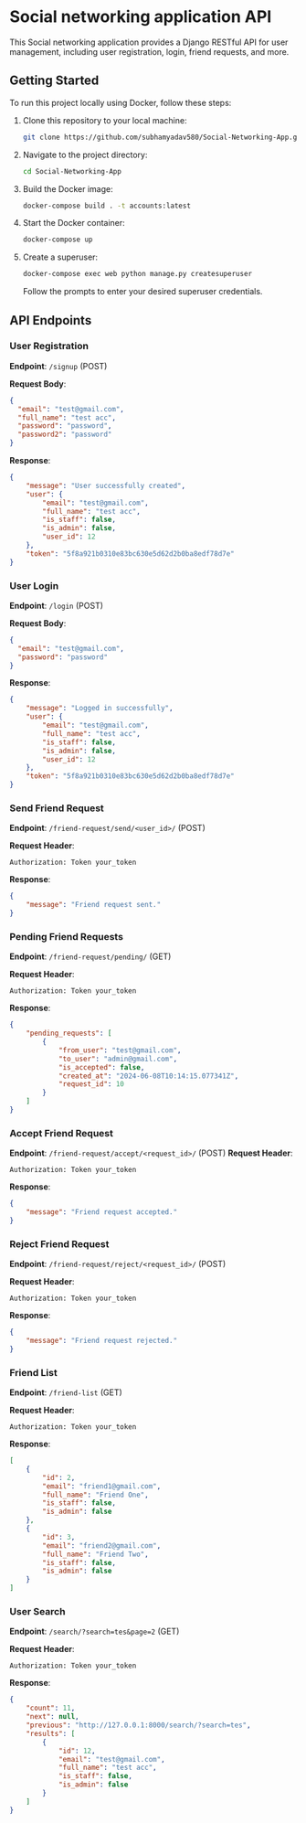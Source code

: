 # Social networking application API


This Social networking application provides a Django RESTful API for user management, including user registration, login, friend requests, and more.

## Getting Started

To run this project locally using Docker, follow these steps:

1. Clone this repository to your local machine:

    ```bash
    git clone https://github.com/subhamyadav580/Social-Networking-App.git
    ```

2. Navigate to the project directory:

    ```bash
    cd Social-Networking-App
    ```

3. Build the Docker image:

    ```bash
    docker-compose build . -t accounts:latest
    ```

4. Start the Docker container:

    ```bash
    docker-compose up
    ```

5. Create a superuser:

    ```bash
    docker-compose exec web python manage.py createsuperuser
    ```

    Follow the prompts to enter your desired superuser credentials.

## API Endpoints

### User Registration

**Endpoint**: `/signup` (POST)

**Request Body**:
```json
{
  "email": "test@gmail.com",
  "full_name": "test acc",
  "password": "password",
  "password2": "password"
}
```

**Response**:
```json
{
    "message": "User successfully created",
    "user": {
        "email": "test@gmail.com",
        "full_name": "test acc",
        "is_staff": false,
        "is_admin": false,
        "user_id": 12
    },
    "token": "5f8a921b0310e83bc630e5d62d2b0ba8edf78d7e"
}

```

### User Login

**Endpoint**: `/login` (POST)

**Request Body**:
```json
{
  "email": "test@gmail.com",
  "password": "password"
}

```

**Response**:
```json
{
    "message": "Logged in successfully",
    "user": {
        "email": "test@gmail.com",
        "full_name": "test acc",
        "is_staff": false,
        "is_admin": false,
        "user_id": 12
    },
    "token": "5f8a921b0310e83bc630e5d62d2b0ba8edf78d7e"
}
```


### Send Friend Request

**Endpoint**: `/friend-request/send/<user_id>/` (POST)

**Request Header**:
```
Authorization: Token your_token
```


**Response**:
```json
{
    "message": "Friend request sent."
}

```


### Pending Friend Requests


**Endpoint**: `/friend-request/pending/` (GET)

**Request Header**:
```
Authorization: Token your_token
```

**Response**:
```json
{
    "pending_requests": [
        {
            "from_user": "test@gmail.com",
            "to_user": "admin@gmail.com",
            "is_accepted": false,
            "created_at": "2024-06-08T10:14:15.077341Z",
            "request_id": 10
        }
    ]
}

```


### Accept Friend Request

**Endpoint**: `/friend-request/accept/<request_id>/` (POST)
**Request Header**:
```
Authorization: Token your_token
```

**Response**:
```json
{
    "message": "Friend request accepted."
}
```

### Reject Friend Request

**Endpoint**: `/friend-request/reject/<request_id>/` (POST)

**Request Header**:
```
Authorization: Token your_token
```

**Response**:
```json
{
    "message": "Friend request rejected."
}
```

### Friend List

**Endpoint**: `/friend-list` (GET)

**Request Header**:
```
Authorization: Token your_token
```

**Response**:
```json
[
    {
        "id": 2,
        "email": "friend1@gmail.com",
        "full_name": "Friend One",
        "is_staff": false,
        "is_admin": false
    },
    {
        "id": 3,
        "email": "friend2@gmail.com",
        "full_name": "Friend Two",
        "is_staff": false,
        "is_admin": false
    }
]

```


### User Search

**Endpoint**: `/search/?search=tes&page=2` (GET)

**Request Header**:
```
Authorization: Token your_token
```

**Response**:
```json
{
    "count": 11,
    "next": null,
    "previous": "http://127.0.0.1:8000/search/?search=tes",
    "results": [
        {
            "id": 12,
            "email": "test@gmail.com",
            "full_name": "test acc",
            "is_staff": false,
            "is_admin": false
        }
    ]
}
```
